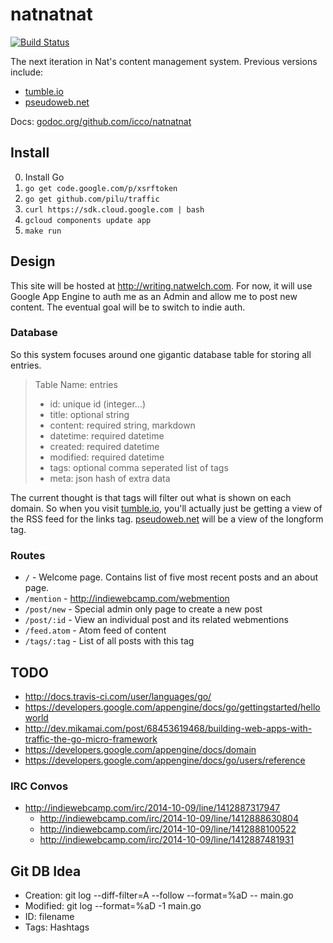 # natnatnat

[![Build Status](https://travis-ci.org/icco/natnatnat.svg?branch=master)](https://travis-ci.org/icco/natnatnat)

The next iteration in Nat's content management system. Previous versions include:

 * [tumble.io](http://github.com/icco/tumble)
 * [pseudoweb.net](http://github.com/icco/pseudoweb)

Docs: [godoc.org/github.com/icco/natnatnat](https://godoc.org/github.com/icco/natnatnat)

## Install

 0. Install Go
 1. `go get code.google.com/p/xsrftoken`
 2. `go get github.com/pilu/traffic`
 3. `curl https://sdk.cloud.google.com | bash`
 4. `gcloud components update app`
 5. `make run`

## Design

This site will be hosted at <http://writing.natwelch.com>. For now, it will use Google App Engine to auth me as an Admin and allow me to post new content. The eventual goal will be to switch to indie auth.

### Database

So this system focuses around one gigantic database table for storing all entries.

 > Table Name: entries
 >  - id: unique id (integer...)
 >  - title: optional string
 >  - content: required string, markdown
 >  - datetime: required datetime
 >  - created: required datetime
 >  - modified: required datetime
 >  - tags: optional comma seperated list of tags
 >  - meta: json hash of extra data

The current thought is that tags will filter out what is shown on each domain. So when you visit [tumble.io](http://tumble.io), you'll actually just be getting a view of the RSS feed for the links tag. [pseudoweb.net](http://pseudoweb.net) will be a view of the longform tag.

### Routes

 * `/` - Welcome page. Contains list of five most recent posts and an about page.
 * `/mention` - http://indiewebcamp.com/webmention
 * `/post/new` - Special admin only page to create a new post
 * `/post/:id` - View an individual post and its related webmentions
 * `/feed.atom` - Atom feed of content
 * `/tags/:tag` - List of all posts with this tag

## TODO

 * http://docs.travis-ci.com/user/languages/go/
 * https://developers.google.com/appengine/docs/go/gettingstarted/helloworld
 * http://dev.mikamai.com/post/68453619468/building-web-apps-with-traffic-the-go-micro-framework
 * https://developers.google.com/appengine/docs/domain
 * https://developers.google.com/appengine/docs/go/users/reference

### IRC Convos

 * http://indiewebcamp.com/irc/2014-10-09/line/1412887317947
   * http://indiewebcamp.com/irc/2014-10-09/line/1412888630804
   * http://indiewebcamp.com/irc/2014-10-09/line/1412888100522
   * http://indiewebcamp.com/irc/2014-10-09/line/1412887481931

## Git DB Idea

 * Creation: git log --diff-filter=A --follow --format=%aD -- main.go
 * Modified: git log --format=%aD -1 main.go
 * ID: filename
 * Tags: Hashtags
